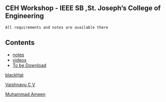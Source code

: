 
## CEH Workshop - IEEE SB ,St. Joseph’s College of Engineering

```
All requirements and notes are available there
```
## Contents

* [notes](https://github.com/blackhatsacademy/sjcetpalai/tree/main/note)
* [videos](https://github.com/blackhatsacademy/sjcetpalai/tree/main/videos)
* [To be Download](https://github.com/blackhatsacademy/sjcetpalai/tree/main/download)

<a href="" /></a>

[blackHat](https://www.instagram.com/blackhat_academy/)

[Vaishnavu C V](https://www.instagram.com/hack_with_vyshu/)

[Muhammad Ameen](https://www.instagram.com/_a.m.e.e.n._/)
